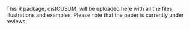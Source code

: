 This R package, distCUSUM, will be uploaded here with all the files, illustrations and examples. Please note that the paper is currently under reviews
